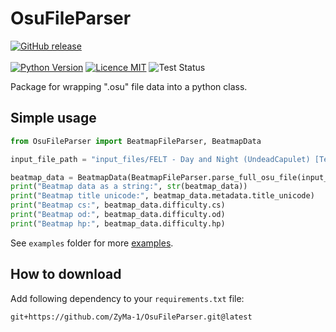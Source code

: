 # OsuFileParser
[![GitHub release](https://img.shields.io/github/release/ZyMa-1/OsuFileParser.svg?style=for-the-badge&logo=github)](https://github.com/ZyMa-1/OsuFileParser/releases/latest)
<br>
<br>
[![Python Version](https://img.shields.io/badge/Python-3.10-blue.svg)](https://www.python.org/downloads/release/python-310/)
[![Licence MIT](https://img.shields.io/badge/License-MIT-purple.svg)](/LICENCE)
![Test Status](https://github.com/ZyMa-1/OsuFileParser/actions/workflows/tests.yml/badge.svg?branch=master)

Package for wrapping ".osu" file data into a python class.

## Simple usage

```python
from OsuFileParser import BeatmapFileParser, BeatmapData

input_file_path = "input_files/FELT - Day and Night (UndeadCapulet) [Terrace Ballad].osu"

beatmap_data = BeatmapData(BeatmapFileParser.parse_full_osu_file(input_file_path))
print("Beatmap data as a string:", str(beatmap_data))
print("Beatmap title unicode:", beatmap_data.metadata.title_unicode)
print("Beatmap cs:", beatmap_data.difficulty.cs)
print("Beatmap od:", beatmap_data.difficulty.od)
print("Beatmap hp:", beatmap_data.difficulty.hp)
```

See `examples` folder for more [examples](/examples).

## How to download

Add following dependency to your `requirements.txt` file:
```
git+https://github.com/ZyMa-1/OsuFileParser.git@latest
```
